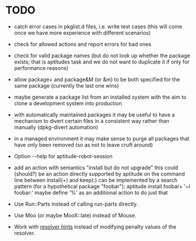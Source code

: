# TODO

* catch error cases in pkglist.d files, i.e. write test cases
  (this will come once we have more experience with different
  scenarios)

* check for allowed actions and report errors for bad ones

* check for valid package names (but do not look up whether
  the package exists; that is aptitudes task and we do not
  want to duplicate it if only for performance reasons)

* allow package+ and package&M (or &m) to be both specified
  for the same package (currently the last one wins)

* maybe generate a package list from an installed system with
  the aim to clone a development system into production

* with automatically maintained packages it may be useful to
  have a mechanism to divert certain files in a consistent
  way rather than manually (dpkg-divert automation)

* in a managed environment it may make sense to purge all
  packages that have only been removed (so as not to leave
  cruft around)

* Option --help for aptitude-robot-session

* add an action with semantics "install but do not upgrade"
  this could (should?) be an action directly supported by
  aptitude on the command line between install(+) and keep(:)
  can be implemented by a search pattern (for a hypothetical
  package "foobar"):
  aptitude install foobar+ '~i foobar:'
  maybe define '%' as an additional action to do just that

* Use Run::Parts instead of calling run-parts directly.

* Use Moo (or maybe MooX::late) instead of Mouse.

* Work with
  [resolver hints](http://people.debian.org/~abe/aptitude/en/ch02s03s05.html)
  instead of modifying penalty values of the resolver.
